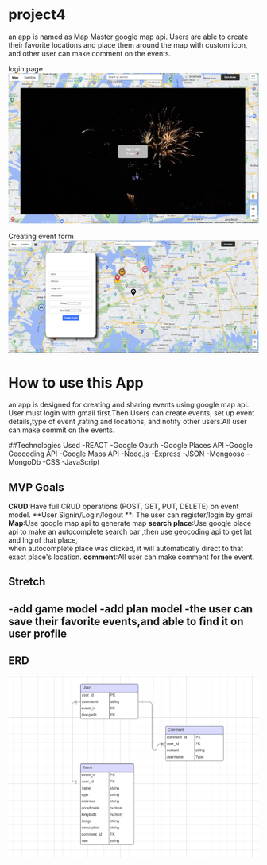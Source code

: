 # project4

an app is named as Map Master google map api. Users are able to create their favorite locations and place them around the map with custom icon, and other user can make comment on the events.

login page
![login page](projectx/public/login.png)

Creating event form
![Creating event form](projectx/public/eventform.png)


# How to use  this App
an app is designed for creating and sharing events using google map api. User must login  with gmail first.Then Users can create events, set up event details,type of event ,rating and locations, and notify other users.All user can make commit on the events.


##Technologies Used
-REACT
-Google Oauth
-Google Places API
-Google Geocoding API
-Google Maps API
-Node.js
-Express
-JSON
-Mongoose
-MongoDb
-CSS
-JavaScript

## MVP Goals
**CRUD**:Have full CRUD operations (POST, GET, PUT, DELETE) on event model.
**User Signin/Login/logout **: The user can register/login by gmail 
**Map**:Use google map api to generate map
**search place**:Use google place api to make an autocomplete search bar ,then use geocoding api to get lat and lng of that place,  
                  when autocomplete place was clicked, it will automatically direct to that exact place's location.
**comment**:All user can make comment for the event. 

## Stretch
-add game model
-add plan model
-the user can save their favorite events,and able to find it on user profile
-


## ERD
![ERD](projectx/public/erd.png)